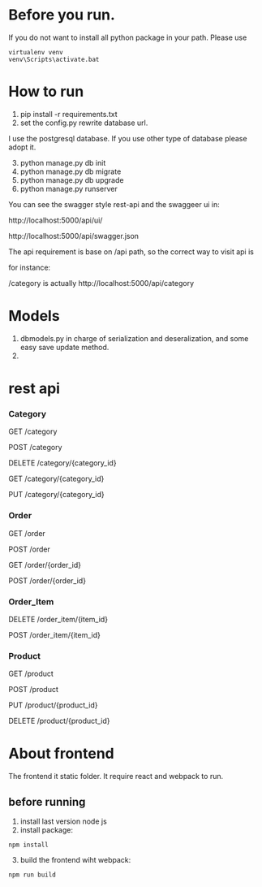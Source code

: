# Before you run.

If you do not want to install all python package in your path.
Please use 

```
virtualenv venv
venv\Scripts\activate.bat 
```

# How to run

1. pip install -r requirements.txt
2. set the config.py rewrite database url.

I use the postgresql database. If you use other type of database please adopt it.

3. python manage.py db init
4. python manage.py db migrate
5. python manage.py db upgrade
4. python manage.py runserver

You can see the swagger style rest-api and the swaggeer ui in:

http://localhost:5000/api/ui/

http://localhost:5000/api/swagger.json

The api requirement is base on /api path, so the correct way to visit api is

for instance:

/category is actually http://localhost:5000/api/category


# Models 

1. dbmodels.py in charge of serialization and deseralization, and some easy save update method.
2. 

# rest api

### Category

GET /category

POST /category

DELETE /category/{category_id}

GET /category/{category_id}

PUT /category/{category_id}


### Order 
GET /order

POST /order

GET /order/{order_id}

POST /order/{order_id}

### Order_Item 
DELETE /order_item/{item_id}

POST /order_item/{item_id}

### Product 

GET /product

POST /product

PUT /product/{product_id}

DELETE /product/{product_id}


# About frontend

The frontend it static folder.
It require react and webpack to run.

## before running

1. install last version node js
2. install package:
```
npm install
```
3. build the frontend wiht webpack:

```
npm run build
```

